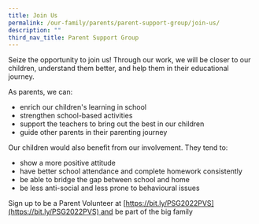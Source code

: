 ```yaml
---
title: Join Us
permalink: /our-family/parents/parent-support-group/join-us/
description: ""
third_nav_title: Parent Support Group
---
```

Seize the opportunity to join us! Through our work, we will be closer to our children, understand them better, and help them in their educational journey.

  

As parents, we can:

*   enrich our children's learning in school
*   strengthen school-based activities
*   support the teachers to bring out the best in our children
*   guide other parents in their parenting journey

  

Our children would also benefit from our involvement. They tend to:

*   show a more positive attitude
*   have better school attendance and complete homework consistently
*   be able to bridge the gap between school and home
*   be less anti-social and less prone to behavioural issues

  

Sign up to be a Parent Volunteer at [https://bit.ly/PSG2022PVS](https://bit.ly/PSG2022PVS) and be part of the big family